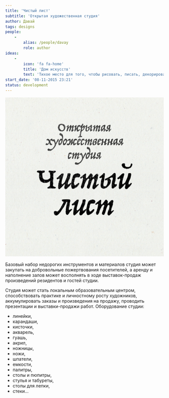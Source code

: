 ```yaml
---
title: 'Чистый лист'
subtitle: 'Открытая художественная студия'
author: Давай
tags: designs
people:
    -
        alias: /people/davay
        role: author
ideas:
    -
        icon: 'fa fa-home'
        title: 'Дом искусств'
        text: 'Тихое место для того, чтобы рисовать, писать, декорировать. Пространство прикладного изобразительного искусства недалеко от дома — способ людям поддерживать связь с художественным опытом и исследовать себя и мир через искусство.'
start_date: '08-11-2015 23:21'
status: development
---
```


![](./logo.png)

Базовый набор недорогих инструментов и материалов студия может закупать на добровольные пожертвования посетителей, а аренду и наполнение залов может восполнять в ходе выставок-продаж произведений резидентов и гостей студии.

Студия может стать локальным образовательным центром, способствовать практике и личностному росту художников, аккумулировать заказы и произведения на продажу, проводить презентации и выставки-продажи работ.
Оборудование студии:

- линейки,
- карандаши,
- кисточки,
- акварель,
- гуашь,
- акрил,
- ножницы,
- ножи,
- шпатели,
- емкости,
- палитры,
- столы и пюпитры,
- стулья и табуреты,
- столы для лепки,
- стеки…
